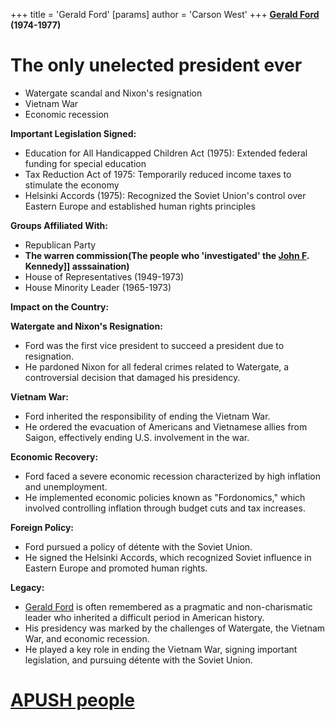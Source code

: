 +++
 title = 'Gerald Ford'
[params]
	author = 'Carson West'
+++
**[Gerald Ford](./../gerald-ford/) (1974-1977)**

# The only unelected president ever
* Watergate scandal and Nixon's resignation
* Vietnam War
* Economic recession

**Important Legislation Signed:**

* Education for All Handicapped Children Act (1975): Extended federal funding for special education
* Tax Reduction Act of 1975: Temporarily reduced income taxes to stimulate the economy
* Helsinki Accords (1975): Recognized the Soviet Union's control over Eastern Europe and established human rights principles

**Groups Affiliated With:**

* Republican Party
* **The warren commission(The people who 'investigated' the [John F](./../john-f/). Kennedy]] asssaination)**
* House of Representatives (1949-1973)
* House Minority Leader (1965-1973)

**Impact on the Country:**

**Watergate and Nixon's Resignation:**

* Ford was the first vice president to succeed a president due to resignation.
* He pardoned Nixon for all federal crimes related to Watergate, a controversial decision that damaged his presidency.

**Vietnam War:**

* Ford inherited the responsibility of ending the Vietnam War.
* He ordered the evacuation of Americans and Vietnamese allies from Saigon, effectively ending U.S. involvement in the war.

**Economic Recovery:**

* Ford faced a severe economic recession characterized by high inflation and unemployment.
* He implemented economic policies known as "Fordonomics," which involved controlling inflation through budget cuts and tax increases.

**Foreign Policy:**

* Ford pursued a policy of détente with the Soviet Union.
* He signed the Helsinki Accords, which recognized Soviet influence in Eastern Europe and promoted human rights.

**Legacy:**

* [Gerald Ford](./../gerald-ford/) is often remembered as a pragmatic and non-charismatic leader who inherited a difficult period in American history.
* His presidency was marked by the challenges of Watergate, the Vietnam War, and economic recession.
* He played a key role in ending the Vietnam War, signing important legislation, and pursuing détente with the Soviet Union.
# [APUSH people](./../apush-people/)